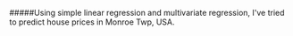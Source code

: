 #####Using simple linear regression and multivariate regression, I've tried to predict house prices in Monroe Twp, USA.
